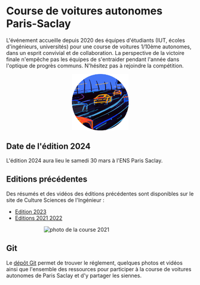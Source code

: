 # Course de voitures autonomes Paris-Saclay

L'événement accueille depuis 2020 des équipes d'étudiants (IUT, écoles d'ingénieurs, universités) pour une course de voitures 1/10ème autonomes, dans un esprit convivial et de collaboration. La perspective de la victoire finale n'empêche pas les équipes de s'entraider pendant l'année dans l'optique de progrès communs.
N'hésitez pas à rejoindre la compétition.

<img 
    style="display: block; 
           margin-left: auto;
           margin-right: auto;
           width: 30%;"
    src="images/logo_CVAPS.png" 
    alt="logo course de voitures autonomes">
</img>

## Date de l'édition 2024

L'édition 2024 aura lieu le samedi 30 mars à l'ENS Paris Saclay.

## Editions précédentes

Des résumés et des vidéos des éditions précédentes sont disponibles sur le site de Culture Sciences de l'Ingénieur : 
* [Edition 2023](https://eduscol.education.fr/sti/si-ens-paris-saclay/actualites/course-voitures-autonomes-2023-resultats)
* [Editions 2021 2022](https://eduscol.education.fr/sti/si-ens-paris-saclay/actualites/course-de-voitures-autonomes-2022-resultats)



<img 
    style="display: block; 
           margin-left: auto;
           margin-right: auto;
           width: 60%;"
    src="images/photo2021_course_voitures_autonomes.jpg" 
    alt="photo de la course 2021">
</img>

## Git

Le [dépôt Git](https://github.com/ajuton-ens/CourseVoituresAutonomesSaclay) permet de trouver le réglement, quelques photos et vidéos ainsi que l'ensemble des ressources pour participer à la course de voitures autonomes de Paris Saclay et d'y partager les siennes.